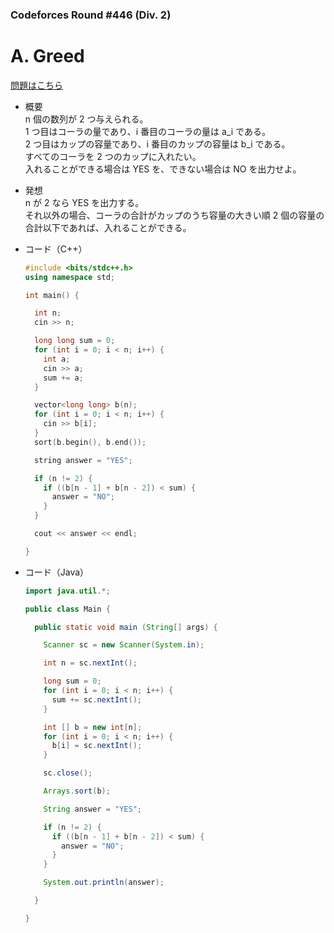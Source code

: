 ### Codeforces Round #446 (Div. 2)

# A. Greed

  [問題はこちら](https://codeforces.com/problemset/problem/892/A)
  
- 概要<br>
  n 個の数列が 2 つ与えられる。<br>
  1 つ目はコーラの量であり、i 番目のコーラの量は a_i である。<br>
  2 つ目はカップの容量であり、i 番目のカップの容量は b_i である。<br>
  すべてのコーラを 2 つのカップに入れたい。<br>
  入れることができる場合は YES を、できない場合は NO を出力せよ。
  
  
- 発想<br>
  n が 2 なら YES を出力する。<br>
  それ以外の場合、コーラの合計がカップのうち容量の大きい順 2 個の容量の合計以下であれば、入れることができる。
  
  
- コード（C++）

  ```cpp
  #include <bits/stdc++.h>
  using namespace std;

  int main() {

    int n;
    cin >> n;

    long long sum = 0;
    for (int i = 0; i < n; i++) {
      int a;
      cin >> a;
      sum += a;
    }

    vector<long long> b(n);
    for (int i = 0; i < n; i++) {
      cin >> b[i];
    }
    sort(b.begin(), b.end());

    string answer = "YES";

    if (n != 2) {
      if ((b[n - 1] + b[n - 2]) < sum) {
        answer = "NO";
      }
    }

    cout << answer << endl;

  }
  ```
  
- コード（Java）

  ```java
  import java.util.*;

  public class Main {

    public static void main (String[] args) {

      Scanner sc = new Scanner(System.in);

      int n = sc.nextInt();

      long sum = 0;
      for (int i = 0; i < n; i++) {
        sum += sc.nextInt();
      }

      int [] b = new int[n];
      for (int i = 0; i < n; i++) {
        b[i] = sc.nextInt();
      }

      sc.close();

      Arrays.sort(b);

      String answer = "YES";

      if (n != 2) {
        if ((b[n - 1] + b[n - 2]) < sum) {
          answer = "NO";
        }
      }

      System.out.println(answer);

    }

  }
  ```
    